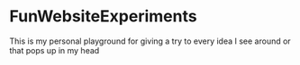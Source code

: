 # FunWebsiteExperiments
This is my personal playground for giving a try to every idea I see around or that pops up in my head
